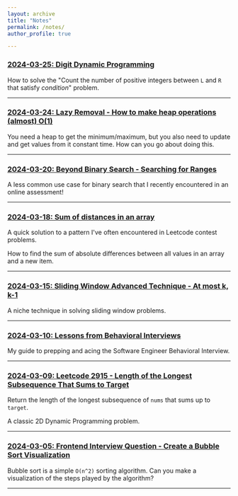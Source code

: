 ```yaml
---
layout: archive
title: "Notes"
permalink: /notes/
author_profile: true

---
```


### [2024-03-25: Digit Dynamic Programming](/notes/2024/03/25/digit-dp)

How to solve the "Count the number of positive integers between `L` and `R` that satisfy *condition*" problem.

---

### [2024-03-24: Lazy Removal - How to make heap operations (almost) O(1)](/notes/2024/03/24/heap-dict)

You need a heap to get the minimum/maximum, but you also need to update and get values from it constant time. How can you go about doing this.

---

### [2024-03-20: Beyond Binary Search - Searching for Ranges](/notes/2024/03/20/binary-search-range)

A less common use case for binary search that I recently encountered in an online assessment!

---

### [2024-03-18: Sum of distances in an array](/notes/2024/03/18/sum-of-distances)

A quick solution to a pattern I've often encountered in Leetcode contest problems.

How to find the sum of absolute differences between all values in an array and a new item.

---

### [2024-03-15: Sliding Window Advanced Technique - At most k, k-1](/notes/2024/03/15/sliding-window-k)

A niche technique in solving sliding window problems.

---

### [2024-03-10: Lessons from Behavioral Interviews](/notes/2024/03/10/behavioral-interviews)

My guide to prepping and acing the Software Engineer Behavioral Interview.

---

### [2024-03-09: Leetcode 2915 - Length of the Longest Subsequence That Sums to Target](/notes/2024/03/09/leetcode-2915)

Return the length of the longest subsequence of `nums` that sums up to `target`.

A classic 2D Dynamic Programming problem.

---

### [2024-03-05: Frontend Interview Question - Create a Bubble Sort Visualization](/notes/2024/03/05/frontend-bubble-sort)

Bubble sort is a simple `O(n^2)` sorting algorithm. Can you make a visualization of the steps played by the algorithm?

---